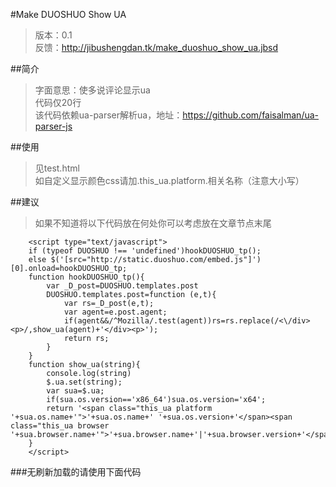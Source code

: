 #Make DUOSHUO Show UA
> 版本：0.1<br>
> 反馈：http://jibushengdan.tk/make_duoshuo_show_ua.jbsd

##简介
> 字面意思：使多说评论显示ua<br>
> 代码仅20行<br>
> 该代码依赖ua-parser解析ua，地址：https://github.com/faisalman/ua-parser-js

##使用
> 见test.html<br>
> 如自定义显示颜色css请加.this_ua.platform.相关名称（注意大小写）

##建议
> 如果不知道将以下代码放在何处你可以考虑放在文章节点末尾

		<script type="text/javascript">
		if (typeof DUOSHUO !== 'undefined')hookDUOSHUO_tp();
		else $('[src="http://static.duoshuo.com/embed.js"]')[0].onload=hookDUOSHUO_tp;
		function hookDUOSHUO_tp(){
			var _D_post=DUOSHUO.templates.post
			DUOSHUO.templates.post=function (e,t){
				var rs=_D_post(e,t);
				var agent=e.post.agent;
				if(agent&&/^Mozilla/.test(agent))rs=rs.replace(/<\/div><p>/,show_ua(agent)+'</div><p>');
				return rs;
			}
		}
		function show_ua(string){
			console.log(string)
			$.ua.set(string);
			var sua=$.ua;
			if(sua.os.version=='x86_64')sua.os.version='x64';
			return '<span class="this_ua platform '+sua.os.name+'">'+sua.os.name+' '+sua.os.version+'</span><span class="this_ua browser '+sua.browser.name+'">'+sua.browser.name+'|'+sua.browser.version+'</span>';
		}
		</script>

###无刷新加载的请使用下面代码
		<script type="text/javascript">
		if (typeof DUOSHUO !== 'undefined')hookDUOSHUO_tp();
		else $('[src="http://static.duoshuo.com/embed.js"]')[0].onload=hookDUOSHUO_tp;
		var hookDUOSHUO_bl=false;
		function hookDUOSHUO_tp(){
			if(hookDUOSHUO_bl)return;
			else hookDUOSHUO_bl=true;
			var _D_post=DUOSHUO.templates.post;
			DUOSHUO.templates.post=function (e,t){
				var rs=_D_post(e,t);
			var agent=e.post.agent;
				if(agent&&/^Mozilla/.test(agent))rs=rs.replace(/<\/div><p>/,show_ua(agent)+'</div><p>');
				return rs;
			}
		}
		function show_ua(string){
			console.log(string)
			$.ua.set(string);
			var sua=$.ua;
			if(sua.os.version=='x86_64')sua.os.version='x64';
			return '<span class="this_ua platform '+sua.os.name+'">'+sua.os.name+' '+sua.os.version+'</span><span class="this_ua browser '+sua.browser.name+'">'+sua.browser.name+'|'+sua.browser.version+'</span>';
		}
		</script>
